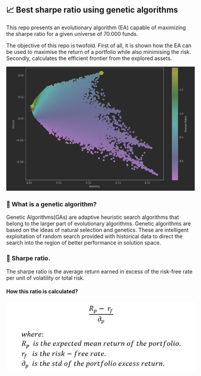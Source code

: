 
## :chart_with_upwards_trend: Best sharpe ratio using genetic algorithms

This repo presents an evolutionary algorithm (EA) capable of maximizing the sharpe ratio
for a given universe of 70.000 funds.

The objective of this repo is twofold. First of all, it is shown how the EA can be used
to maximise the return of a portfolio while also minimising the risk. Secondly,
calculates the efficient frontier from the explored assets.

![Efficient Frontier](docs/img/efficient_frontier.png)

### :pill: What is a genetic algorithm?

Genetic Algorithms(GAs) are adaptive heuristic search algorithms that belong
to the larger part of evolutionary algorithms. Genetic algorithms are based
on the ideas of natural selection and genetics. These are intelligent exploitation
of random search provided with historical data to direct the search into the region
of better performance in solution space.

### :gem: Sharpe ratio.
The sharpe ratio is the average return earned in excess of the risk-free rate per unit
of volatility or total risk.

#### How this ratio is calculated?

![sharpe ratio formula](docs/img/formula.png)
